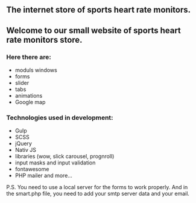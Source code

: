 ## The internet store of sports heart rate monitors.

## Welcome to our small website of sports heart rate monitors store.

### Here there are:
- moduls windows
- forms
- slider
- tabs
- animations
- Google map

### Technologies used in development:

- Gulp
- SCSS
- jQuery
- Nativ JS
- libraries (wow, slick carousel, prognroll)
- input masks and input validation
- fontawesome
- PHP mailer
and more…

P.S. You need to use a local server for the forms to work properly. And in the smart.php file, you need to add your smtp server data and your email.
